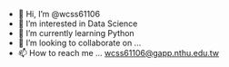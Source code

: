 - 👋 Hi, I’m @wcss61106
- 👀 I’m interested in Data Science
- 🌱 I’m currently learning Python
- 💞️ I’m looking to collaborate on ...
- 📫 How to reach me ... wcss61106@gapp.nthu.edu.tw

<!---
wcss61106/wcss61106 is a ✨ special ✨ repository because its `README.md` (this file) appears on your GitHub profile.
You can click the Preview link to take a look at your changes.
--->
